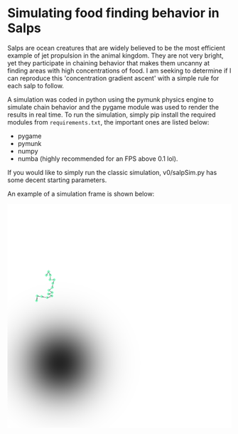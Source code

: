 # Simulating food finding behavior in Salps

Salps are ocean creatures that are widely believed to be the most efficient example of jet propulsion in the animal kingdom. They are not very bright,
yet they participate in chaining behavior that makes them uncanny at finding areas with high concentrations of food. I am seeking to determine if I can 
reproduce this 'concentration gradient ascent' with a simple rule for each salp to follow.

A simulation was coded in python using the pymunk physics engine to simulate chain behavior and the pygame module was used to render the results in real time.
To run the simulation, simply pip install the required modules from `requirements.txt`, the important ones are listed below:
* pygame
* pymunk
* numpy
* numba (highly recommended for an FPS above 0.1 lol).

If you would like to simply run the classic simulation, v0/salpSim.py has some decent starting parameters.

An example of a simulation frame is shown below:

![Tangled chain of small circles near a blurry dark circle on a white background](imgs/img.png)
